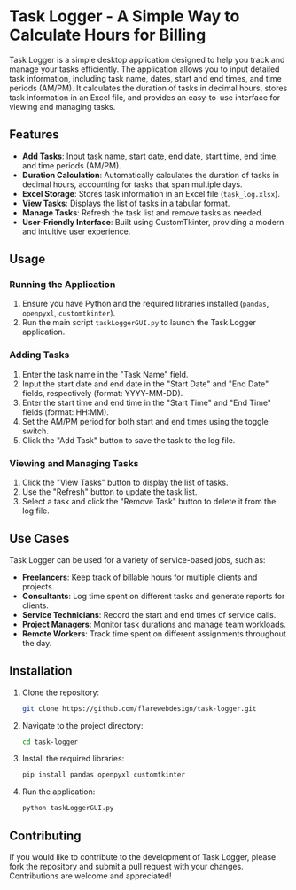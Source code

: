 ﻿# Task Logger - A Simple Way to Calculate Hours for Billing

Task Logger is a simple desktop application designed to help you track and manage your tasks efficiently. The application allows you to input detailed task information, including task name, dates, start and end times, and time periods (AM/PM). It calculates the duration of tasks in decimal hours, stores task information in an Excel file, and provides an easy-to-use interface for viewing and managing tasks.

## Features

- **Add Tasks**: Input task name, start date, end date, start time, end time, and time periods (AM/PM).
- **Duration Calculation**: Automatically calculates the duration of tasks in decimal hours, accounting for tasks that span multiple days.
- **Excel Storage**: Stores task information in an Excel file (`task_log.xlsx`).
- **View Tasks**: Displays the list of tasks in a tabular format.
- **Manage Tasks**: Refresh the task list and remove tasks as needed.
- **User-Friendly Interface**: Built using CustomTkinter, providing a modern and intuitive user experience.

## Usage

### Running the Application

1. Ensure you have Python and the required libraries installed (`pandas`, `openpyxl`, `customtkinter`).
2. Run the main script `taskLoggerGUI.py` to launch the Task Logger application.

### Adding Tasks

1. Enter the task name in the "Task Name" field.
2. Input the start date and end date in the "Start Date" and "End Date" fields, respectively (format: YYYY-MM-DD).
3. Enter the start time and end time in the "Start Time" and "End Time" fields (format: HH:MM).
4. Set the AM/PM period for both start and end times using the toggle switch.
5. Click the "Add Task" button to save the task to the log file.

### Viewing and Managing Tasks

1. Click the "View Tasks" button to display the list of tasks.
2. Use the "Refresh" button to update the task list.
3. Select a task and click the "Remove Task" button to delete it from the log file.

## Use Cases

Task Logger can be used for a variety of service-based jobs, such as:

- **Freelancers**: Keep track of billable hours for multiple clients and projects.
- **Consultants**: Log time spent on different tasks and generate reports for clients.
- **Service Technicians**: Record the start and end times of service calls.
- **Project Managers**: Monitor task durations and manage team workloads.
- **Remote Workers**: Track time spent on different assignments throughout the day.

## Installation

1. Clone the repository:
    ```bash
    git clone https://github.com/flarewebdesign/task-logger.git
    ```
2. Navigate to the project directory:
    ```bash
    cd task-logger
    ```
3. Install the required libraries:
    ```bash
    pip install pandas openpyxl customtkinter
    ```
4. Run the application:
    ```bash
    python taskLoggerGUI.py
    ```

## Contributing

If you would like to contribute to the development of Task Logger, please fork the repository and submit a pull request with your changes. Contributions are welcome and appreciated!

